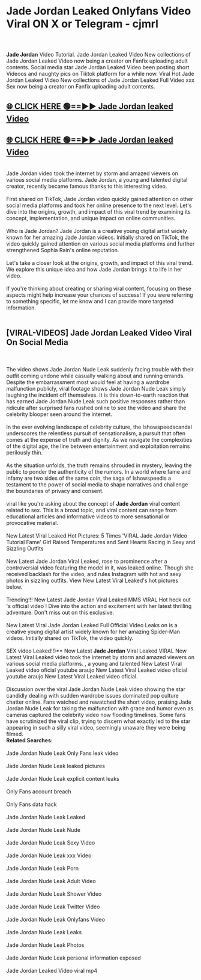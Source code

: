 <h1> Jade Jordan Leaked Onlyfans Video Viral ON X or Telegram - cjmrl </h1>

# 
<br>
<strong>Jade Jordan</strong> Video Tutorial. Jade Jordan Leaked Video New collections of  Jade Jordan Leaked Video now being a creator on Fanfix uploading adult contents. Social media star Jade Jordan Leaked Video been posting short Videoos and naughty pics on Tiktok platform for a while now. Viral Hot Jade Jordan Leaked Video New collections of Jade Jordan Leaked Full Video xxx Sex now being a creator on Fanfix uploading adult contents.
<br>

## [🌐 CLICK HERE 🟢==►► Jade Jordan leaked Video ](https://onlyclips.site?title=Jade_Jordan&ref=git)


## [🌐 CLICK HERE 🟢==►► Jade Jordan leaked Video ](https://onlyclips.site?title=Jade_Jordan&ref=git)

<br>
Jade Jordan video took the internet by storm and amazed viewers on various social media platforms. Jade Jordan, a young and talented digital creator, recently became famous thanks to this interesting video.
<br><br>
First shared on TikTok, Jade Jordan video quickly gained attention on other social media platforms and took her online presence to the next level. Let's dive into the origins, growth, and impact of this viral trend by examining its concept, implementation, and unique impact on online communities.
<br><br>
Who is Jade Jordan? Jade Jordan is a creative young digital artist widely known for her amazing Jade Jordan videos. Initially shared on TikTok, the video quickly gained attention on various social media platforms and further strengthened Sophia Rain's online reputation.
<br><br>
Let's take a closer look at the origins, growth, and impact of this viral trend. We explore this unique idea and how Jade Jordan brings it to life in her video.
<br><br>
If you're thinking about creating or sharing viral content, focusing on these aspects might help increase your chances of success! If you were referring to something specific, let me know and I can provide more targeted information.
<br><br>
<h2>[VIRAL-VIDEOS] Jade Jordan Leaked Video Viral On Social Media</h2>
<br><br>
The video shows Jade Jordan Nude Leak suddenly facing trouble with their outfit coming undone while casually walking about and running errands. Despite the embarrassment most would feel at having a wardrobe malfunction publicly, viral footage shows Jade Jordan Nude Leak simply laughing the incident off themselves. It is this down-to-earth reaction that has earned Jade Jordan Nude Leak such positive responses rather than ridicule after surprised fans rushed online to see the video and share the celebrity blooper seen around the internet.
<br><br>
In the ever evolving landscape of celebrity culture, the Ishowspeedscandal underscores the relentless pursuit of sensationalism, a pursuit that often comes at the expense of truth and dignity. As we navigate the complexities of the digital age, the line between entertainment and exploitation remains perilously thin.
<br><br>
As the situation unfolds, the truth remains shrouded in mystery, leaving the public to ponder the authenticity of the rumors. In a world where fame and infamy are two sides of the same coin, the saga of Ishowspeedis a testament to the power of social media to shape narratives and challenge the boundaries of privacy and consent.
<br><br>
viral like you're asking about the concept of <strong>Jade Jordan</strong> viral content related to sex. This is a broad topic, and viral content can range from educational articles and informative videos to more sensational or provocative material.
<br><br>
New Latest Viral Leaked Hot Pictures: 5 Times 'VIRAL Jade Jordan Video Tutorial Fame' Girl Raised Temperatures and Sent Hearts Racing in Sexy and Sizzling Outfits
<br><br>
New Latest Jade Jordan Viral Leaked, rose to prominence after a controversial video featuring the model in it, was leaked online. Though she received backlash for the video, and rules Instagram with hot and sexy photos in sizzling outfits. View New Latest Viral Leaked's hot pictures below.
<br><br>
Trending!!! New Latest Jade Jordan Viral Leaked MMS VIRAL Hot heck out 's official video ! Dive into the action and excitement with her latest thrilling adventure. Don't miss out on this exclusive.
<br><br>
New Latest Viral Jade Jordan Leaked Full Official Video Leaks on  is a creative young digital artist widely known for her amazing Spider-Man videos. Initially shared on TikTok, the video quickly.
<br><br>
SEX video Leaked!!)** New Latest <strong>Jade Jordan</strong> Viral Leaked VIRAL New Latest Viral Leaked video took the internet by storm and amazed viewers on various social media platforms. , a young and talented New Latest Viral Leaked video oficial youtube araujo New Latest Viral Leaked video oficial youtube araujo New Latest Viral Leaked video oficial.
<br><br>
Discussion over the viral Jade Jordan Nude Leak video showing the star candidly dealing with sudden wardrobe issues dominated pop culture chatter online. Fans watched and rewatched the short video, praising Jade Jordan Nude Leak for taking the malfunction with grace and humor even as cameras captured the celebrity video now flooding timelines. Some fans have scrutinized the viral clip, trying to discern what exactly led to the star appearing in such a silly viral video, seemingly unaware they were being filmed.
<br>
<strong>Related Searches:</strong>
<br><br>
Jade Jordan Nude Leak Only Fans leak video
<br><br>
Jade Jordan Nude Leak leaked pictures
<br><br>
Jade Jordan Nude Leak explicit content leaks
<br><br>
Only Fans account breach
<br><br>
Only Fans data hack
<br><br>
Jade Jordan Nude Leak Leaked
<br><br>
Jade Jordan Nude Leak Nude
<br><br>
Jade Jordan Nude Leak Sexy Video
<br><br>
Jade Jordan Nude Leak xxx Video
<br><br>
Jade Jordan Nude Leak Porn
<br><br>
Jade Jordan Nude Leak Adult Video
<br><br>
Jade Jordan Nude Leak Shower Video
<br><br>
Jade Jordan Nude Leak Twitter Video
<br><br>
Jade Jordan Nude Leak Onlyfans Video
<br><br>
Jade Jordan Nude Leak Leaks
<br><br>
Jade Jordan Nude Leak Photos
<br><br>
Jade Jordan Nude Leak personal information exposed
<br><br>
Jade Jordan Leaked Video viral mp4